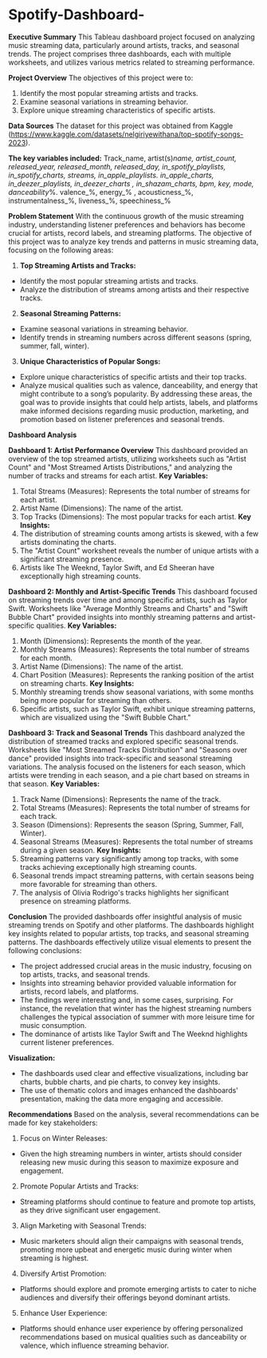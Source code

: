 # Spotify-Dashboard-

**Executive Summary**
This Tableau dashboard project focused on analyzing music streaming data, particularly around artists, tracks, and seasonal trends. The project comprises three dashboards, each with multiple worksheets, and utilizes various metrics related to streaming performance. 

**Project Overview**
The objectives of this project were to:
1. Identify the most popular streaming artists and tracks.
2. Examine seasonal variations in streaming behavior.
3. Explore unique streaming characteristics of specific artists.
   
**Data Sources**
The dataset for this project was obtained from Kaggle
(https://www.kaggle.com/datasets/nelgiriyewithana/top-spotify-songs-2023).

**The key variables included:**
Track_name, artist(s)_name, artist_count, released_year, released_month, released_day,
in_spotify_playlists, in_spotify_charts, streams, in_apple_playlists. in_apple_charts,
in_deezer_playlists, in_deezer_charts , in_shazam_charts, bpm, key, mode, danceability_%.
valence_%, energy_% , acousticness_%, instrumentalness_%, liveness_%, speechiness_%


**Problem Statement**
With the continuous growth of the music streaming industry, understanding listener preferences
and behaviors has become crucial for artists, record labels, and streaming platforms. The
objective of this project was to analyze key trends and patterns in music streaming data,
focusing on the following areas:
1. **Top Streaming Artists and Tracks:**
- Identify the most popular streaming artists and tracks.
- Analyze the distribution of streams among artists and their respective tracks.
2. **Seasonal Streaming Patterns:**
- Examine seasonal variations in streaming behavior.
- Identify trends in streaming numbers across different seasons (spring, summer, fall, winter).
3. **Unique Characteristics of Popular Songs:**
- Explore unique characteristics of specific artists and their top tracks.
- Analyze musical qualities such as valence, danceability, and energy that might contribute to a
song’s popularity.
By addressing these areas, the goal was to provide insights that could help artists, labels, and
platforms make informed decisions regarding music production, marketing, and promotion
based on listener preferences and seasonal trends.


**Dashboard Analysis**

**Dashboard 1: Artist Performance Overview**
This dashboard provided an overview of the top streamed artists, utilizing worksheets such as
"Artist Count" and "Most Streamed Artists Distributions," and analyzing the number of tracks
and streams for each artist.
**Key Variables:**
1. Total Streams (Measures): Represents the total number of streams for each artist.
2. Artist Name (Dimensions): The name of the artist.
3. Top Tracks (Dimensions): The most popular tracks for each artist.
**Key Insights:**
1. The distribution of streaming counts among artists is skewed, with a few artists dominating
the charts.
2. The "Artist Count" worksheet reveals the number of unique artists with a significant
streaming presence.
3. Artists like The Weeknd, Taylor Swift, and Ed Sheeran have exceptionally high streaming
counts.

**Dashboard 2: Monthly and Artist-Specific Trends**
This dashboard focused on streaming trends over time and among specific artists, such as Taylor
Swift. Worksheets like "Average Monthly Streams and Charts" and "Swift Bubble Chart"
provided insights into monthly streaming patterns and artist-specific qualities.
**Key Variables:**
1. Month (Dimensions): Represents the month of the year.
2. Monthly Streams (Measures): Represents the total number of streams for each month.
3. Artist Name (Dimensions): The name of the artist.
4. Chart Position (Measures): Represents the ranking position of the artist on streaming charts.
**Key Insights:**
1. Monthly streaming trends show seasonal variations, with some months being more popular
for streaming than others.
2. Specific artists, such as Taylor Swift, exhibit unique streaming patterns, which are visualized
using the "Swift Bubble Chart."

**Dashboard 3: Track and Seasonal Trends**
This dashboard analyzed the distribution of streamed tracks and explored specific seasonal
trends. Worksheets like "Most Streamed Tracks Distribution" and "Seasons over dance"
provided insights into track-specific and seasonal streaming variations. The analysis focused on
the listeners for each season, which artists were trending in each season, and a pie chart based
on streams in that season.
**Key Variables:**
1. Track Name (Dimensions): Represents the name of the track.
2. Total Streams (Measures): Represents the total number of streams for each track.
3. Season (Dimensions): Represents the season (Spring, Summer, Fall, Winter).
4. Seasonal Streams (Measures): Represents the total number of streams during a given season.
**Key Insights:**
1. Streaming patterns vary significantly among top tracks, with some tracks achieving
exceptionally high streaming counts.
2. Seasonal trends impact streaming patterns, with certain seasons being more favorable for
streaming than others.
3. The analysis of Olivia Rodrigo's tracks highlights her significant presence on streaming
platforms.


**Conclusion**
The provided dashboards offer insightful analysis of music streaming trends on Spotify and
other platforms. The dashboards highlight key insights related to popular artists, top tracks, and
seasonal streaming patterns. The dashboards effectively utilize visual elements to present the
following conclusions:
- The project addressed crucial areas in the music industry, focusing on top artists, tracks, and
seasonal trends.
- Insights into streaming behavior provided valuable information for artists, record labels, and
platforms.
- The findings were interesting and, in some cases, surprising. For instance, the revelation that
winter has the highest streaming numbers challenges the typical association of summer with
more leisure time for music consumption.
- The dominance of artists like Taylor Swift and The Weeknd highlights current listener
preferences.

**Visualization:**
- The dashboards used clear and effective visualizations, including bar charts, bubble charts,
and pie charts, to convey key insights.
- The use of thematic colors and images enhanced the dashboards' presentation, making the
data more engaging and accessible.


**Recommendations**
Based on the analysis, several recommendations can be made for key stakeholders:
1. Focus on Winter Releases:
- Given the high streaming numbers in winter, artists should consider releasing new music
during this season to maximize exposure and engagement.
2. Promote Popular Artists and Tracks:
- Streaming platforms should continue to feature and promote top artists, as they drive
significant user engagement.
3. Align Marketing with Seasonal Trends:
- Music marketers should align their campaigns with seasonal trends, promoting more upbeat
and energetic music during winter when streaming is highest.
4. Diversify Artist Promotion:
- Platforms should explore and promote emerging artists to cater to niche audiences and
diversify their offerings beyond dominant artists.
5. Enhance User Experience:
- Platforms should enhance user experience by offering personalized recommendations based
on musical qualities such as danceability or valence, which influence streaming behavior.

